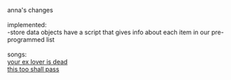 anna's changes<br>
<br>
implemented:<br>
-store data objects have a script that gives info about each item in our pre-programmed list<br>
<br>
songs:<br>
<a href="https://www.youtube.com/watch?v=no-im2ULYJ4">your ex lover is dead</a><br>
<a href="http://youtu.be/-kPkkqxsjIY?list=PLmF02cVrpZlBUDnRllwAednlstFLSSe7a">this too shall pass</a><br>
